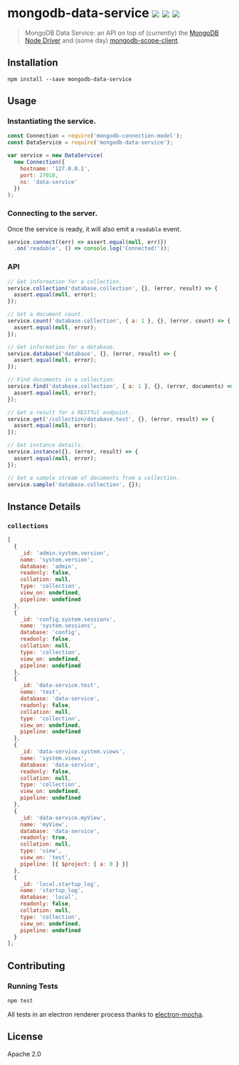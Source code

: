# mongodb-data-service [![][travis_img]][travis_url] [![][npm_img]][npm_url] [![][dependabot_img]][dependabot_url]

> MongoDB Data Service: an API on top of (currently) the [MongoDB Node Driver][driver] and (some day) [mongodb-scope-client][scope-client].

## Installation

```
npm install --save mongodb-data-service
```

## Usage

### Instantiating the service.

```javascript
const Connection = require('mongodb-connection-model');
const DataService = require('mongodb-data-service');

var service = new DataService(
  new Connection({
    hostname: '127.0.0.1',
    port: 27018,
    ns: 'data-service'
  })
);
```

### Connecting to the server.

Once the service is ready, it will also emit a `readable` event.

```javascript
service.connect((err) => assert.equal(null, err)})
  .on('readable', () => console.log('Connected!'));
```

### API

```javascript
// Get information for a collection.
service.collection('database.collection', {}, (error, result) => {
  assert.equal(null, error);
});

// Get a document count.
service.count('database.collection', { a: 1 }, {}, (error, count) => {
  assert.equal(null, error);
});

// Get information for a database.
service.database('database', {}, (error, result) => {
  assert.equal(null, error);
});

// Find documents in a collection.
service.find('database.collection', { a: 1 }, {}, (error, documents) => {
  assert.equal(null, error);
});

// Get a result for a RESTful endpoint.
service.get('/collection/database.test', {}, (error, result) => {
  assert.equal(null, error);
});

// Get instance details.
service.instance({}, (error, result) => {
  assert.equal(null, error);
});

// Get a sample stream of documents from a collection.
service.sample('database.collection', {});
```

## Instance Details

### `collections`

```javascript
[
  {
    _id: 'admin.system.version',
    name: 'system.version',
    database: 'admin',
    readonly: false,
    collation: null,
    type: 'collection',
    view_on: undefined,
    pipeline: undefined
  },
  {
    _id: 'config.system.sessions',
    name: 'system.sessions',
    database: 'config',
    readonly: false,
    collation: null,
    type: 'collection',
    view_on: undefined,
    pipeline: undefined
  },
  {
    _id: 'data-service.test',
    name: 'test',
    database: 'data-service',
    readonly: false,
    collation: null,
    type: 'collection',
    view_on: undefined,
    pipeline: undefined
  },
  {
    _id: 'data-service.system.views',
    name: 'system.views',
    database: 'data-service',
    readonly: false,
    collation: null,
    type: 'collection',
    view_on: undefined,
    pipeline: undefined
  },
  {
    _id: 'data-service.myView',
    name: 'myView',
    database: 'data-service',
    readonly: true,
    collation: null,
    type: 'view',
    view_on: 'test',
    pipeline: [{ $project: { a: 0 } }]
  },
  {
    _id: 'local.startup_log',
    name: 'startup_log',
    database: 'local',
    readonly: false,
    collation: null,
    type: 'collection',
    view_on: undefined,
    pipeline: undefined
  }
];
```

## Contributing

### Running Tests

```bash
npm test
```

All tests in an electron renderer process thanks to [electron-mocha](https://npm.im/electron-mocha).

## License

Apache 2.0

[travis_img]: https://img.shields.io/travis/mongodb-js/data-service.svg?style=flat-square
[travis_url]: https://travis-ci.org/mongodb-js/data-service
[npm_img]: https://img.shields.io/npm/v/mongodb-data-service.svg?style=flat-square
[npm_url]: https://www.npmjs.org/package/mongodb-data-service
[scope-client]: https://github.com/mongodb-js/scope-client
[driver]: https://github.com/mongodb/node-mongodb-native
[dependabot_img]: https://api.dependabot.com/badges/status?host=github&repo=mongodb-js/data-service
[dependabot_url]: https://app.dependabot.com/accounts/mongodb-js/repos/51536401
